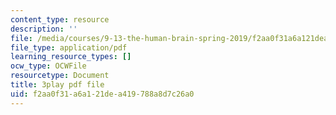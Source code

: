 ```yaml
---
content_type: resource
description: ''
file: /media/courses/9-13-the-human-brain-spring-2019/f2aa0f31a6a121dea419788a8d7c26a0_MuRVOQY8KoY.pdf
file_type: application/pdf
learning_resource_types: []
ocw_type: OCWFile
resourcetype: Document
title: 3play pdf file
uid: f2aa0f31-a6a1-21de-a419-788a8d7c26a0
---
```


